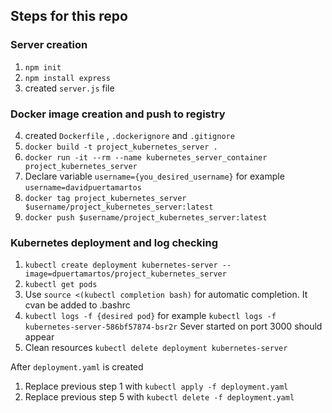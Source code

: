 ## Steps for this repo

### Server creation
1. `npm init`
2. `npm install express`
3. created `server.js` file

### Docker image creation and push to registry

4. created `Dockerfile` , `.dockerignore` and `.gitignore`
5. `docker build -t project_kubernetes_server .`
6. `docker run -it --rm --name kubernetes_server_container project_kubernetes_server`
7. Declare variable `username={you_desired_username}` for example `username=davidpuertamartos`
7. `docker tag project_kubernetes_server $username/project_kubernetes_server:latest`
8. `docker push $username/project_kubernetes_server:latest`

### Kubernetes deployment and log checking
1. `kubectl create deployment kubernetes-server --image=dpuertamartos/project_kubernetes_server`
2. `kubectl get pods`
3. Use `source <(kubectl completion bash)` for automatic completion. It cvan be added to .bashrc
4. `kubectl logs -f {desired pod}` for example `kubectl logs -f kubernetes-server-586bf57874-bsr2r` Sever started on port 3000 should appear
5. Clean resources `kubectl delete deployment kubernetes-server`

After `deployment.yaml` is created

1. Replace previous step 1 with `kubectl apply -f deployment.yaml`
2. Replace previous step 5 with `kubectl delete -f deployment.yaml`

